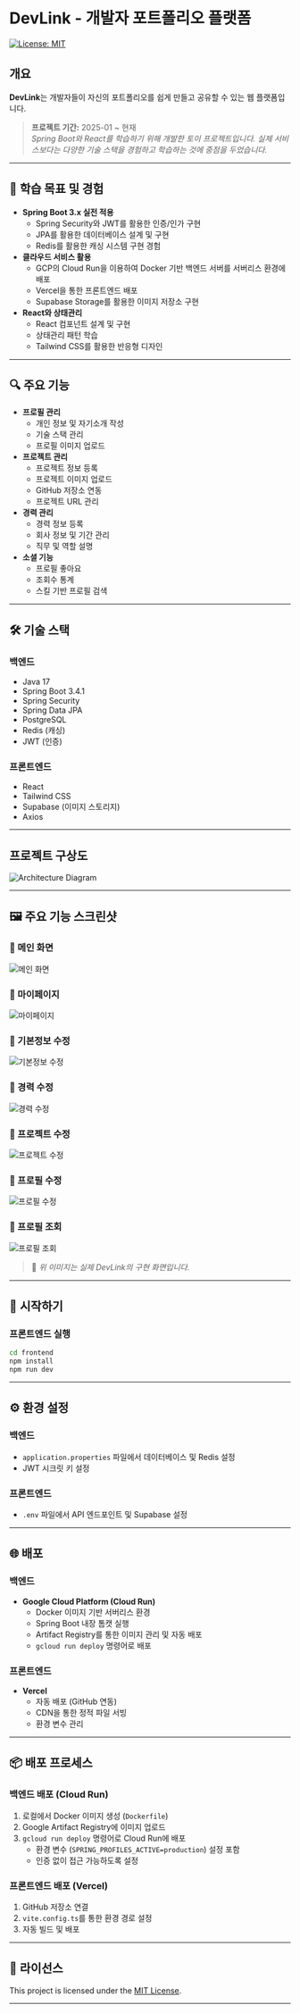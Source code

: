 # DevLink - 개발자 포트폴리오 플랫폼

[![License: MIT](https://img.shields.io/badge/License-MIT-blue.svg)](LICENSE)

## 개요
**DevLink**는 개발자들이 자신의 포트폴리오를 쉽게 만들고 공유할 수 있는 웹 플랫폼입니다.

> **프로젝트 기간:** 2025-01 ~ 현재  
> *Spring Boot와 React를 학습하기 위해 개발한 토이 프로젝트입니다. 실제 서비스보다는 다양한 기술 스택을 경험하고 학습하는 것에 중점을 두었습니다.*

---

## 🌟 학습 목표 및 경험
- **Spring Boot 3.x 실전 적용**
  - Spring Security와 JWT를 활용한 인증/인가 구현
  - JPA를 활용한 데이터베이스 설계 및 구현
  - Redis를 활용한 캐싱 시스템 구현 경험
- **클라우드 서비스 활용**
  - GCP의 Cloud Run을 이용하여 Docker 기반 백엔드 서버를 서버리스 환경에 배포
  - Vercel을 통한 프론트엔드 배포
  - Supabase Storage를 활용한 이미지 저장소 구현
- **React와 상태관리**
  - React 컴포넌트 설계 및 구현
  - 상태관리 패턴 학습
  - Tailwind CSS를 활용한 반응형 디자인

---

## 🔍 주요 기능
- **프로필 관리**
  - 개인 정보 및 자기소개 작성
  - 기술 스택 관리
  - 프로필 이미지 업로드
- **프로젝트 관리**
  - 프로젝트 정보 등록
  - 프로젝트 이미지 업로드
  - GitHub 저장소 연동
  - 프로젝트 URL 관리
- **경력 관리**
  - 경력 정보 등록
  - 회사 정보 및 기간 관리
  - 직무 및 역할 설명
- **소셜 기능**
  - 프로필 좋아요
  - 조회수 통계
  - 스킬 기반 프로필 검색

---

## 🛠 기술 스택

### 백엔드
- Java 17
- Spring Boot 3.4.1
- Spring Security
- Spring Data JPA
- PostgreSQL
- Redis (캐싱)
- JWT (인증)

### 프론트엔드
- React
- Tailwind CSS
- Supabase (이미지 스토리지)
- Axios

---

## 프로젝트 구상도

![Architecture Diagram](docs/devLink_architecture-diagram.png)

---

## 🖼️ 주요 기능 스크린샷

### 📌 메인 화면
![메인 화면](docs/메인.png)

### 📌 마이페이지
![마이페이지](docs/마이페이지1.gif)

### 📌 기본정보 수정
![기본정보 수정](docs/기본정보_수정.gif)

### 📌 경력 수정
![경력 수정](docs/경력_수정.gif)

### 📌 프로젝트 수정
![프로젝트 수정](docs/프로젝트_수정.gif)

### 📌 프로필 수정
![프로필 수정](docs/프로필_수정.gif)

### 📌 프로필 조회
![프로필 조회](docs/프로필_조회.gif)

> 📎 *위 이미지는 실제 DevLink의 구현 화면입니다.*

---

## 🚀 시작하기

### 프론트엔드 실행
```bash
cd frontend
npm install
npm run dev
```

---

## ⚙️ 환경 설정

### 백엔드
- `application.properties` 파일에서 데이터베이스 및 Redis 설정
- JWT 시크릿 키 설정

### 프론트엔드
- `.env` 파일에서 API 엔드포인트 및 Supabase 설정

---

## 🌐 배포

### 백엔드
- **Google Cloud Platform (Cloud Run)**
  - Docker 이미지 기반 서버리스 환경
  - Spring Boot 내장 톰캣 실행
  - Artifact Registry를 통한 이미지 관리 및 자동 배포
  - `gcloud run deploy` 명령어로 배포

### 프론트엔드
- **Vercel**
  - 자동 배포 (GitHub 연동)
  - CDN을 통한 정적 파일 서빙
  - 환경 변수 관리

---

## 📦 배포 프로세스

### 백엔드 배포 (Cloud Run)
1. 로컬에서 Docker 이미지 생성 (`Dockerfile`)
2. Google Artifact Registry에 이미지 업로드
3. `gcloud run deploy` 명령어로 Cloud Run에 배포
   - 환경 변수 (`SPRING_PROFILES_ACTIVE=production`) 설정 포함
   - 인증 없이 접근 가능하도록 설정

### 프론트엔드 배포 (Vercel)
1. GitHub 저장소 연결
2. `vite.config.ts`를 통한 환경 경로 설정
3. 자동 빌드 및 배포

---

## 📄 라이선스
This project is licensed under the [MIT License](LICENSE).

---

